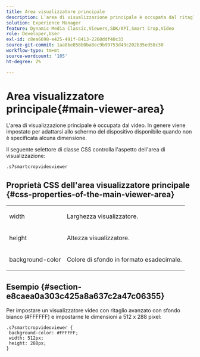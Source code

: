 ```yaml
---
title: Area visualizzatore principale
description: L’area di visualizzazione principale è occupata dal ritaglio video intelligente. In genere viene impostato per adattarsi allo schermo del dispositivo disponibile quando non è specificata alcuna dimensione.
solution: Experience Manager
feature: Dynamic Media Classic,Viewers,SDK/API,Smart Crop,Video
role: Developer,User
exl-id: c8ea6698-e425-491f-8413-2260ddf40c33
source-git-commit: 1aa8be858b0ba8ec9b99753d43c202b35ed58c30
workflow-type: tm+mt
source-wordcount: '105'
ht-degree: 2%

---
```


# Area visualizzatore principale{#main-viewer-area}

L&#39;area di visualizzazione principale è occupata dal video. In genere viene impostato per adattarsi allo schermo del dispositivo disponibile quando non è specificata alcuna dimensione.

<!--<a id="section_061E550C1C1D4DB2BD663A898895B38C"></a>-->

Il seguente selettore di classe CSS controlla l&#39;aspetto dell&#39;area di visualizzazione:

```
.s7smartcropvideoviewer 
```

## Proprietà CSS dell&#39;area visualizzatore principale {#css-properties-of-the-main-viewer-area}

<table id="table_C48C56E696304C9BAFEE71BA9EA9A174"> 
 <tbody> 
  <tr> 
   <td colname="col1"> <p> <span class="codeph"> width </span> </p> </td> 
   <td colname="col2"> <p>Larghezza visualizzatore. </p> </td> 
  </tr> 
  <tr> 
   <td colname="col1"> <p> <span class="codeph"> height </span> </p> </td> 
   <td colname="col2"> <p>Altezza visualizzatore. </p> </td> 
  </tr> 
  <tr> 
   <td colname="col1"> <p> <span class="codeph"> background-color </span> </p> </td> 
   <td colname="col2"> <p> Colore di sfondo in formato esadecimale. </p> </td> 
  </tr> 
 </tbody> 
</table>

## Esempio {#section-e8caea0a303c425a8a637c2a47c06355}

Per impostare un visualizzatore video con ritaglio avanzato con sfondo bianco (#FFFFFF) e impostarne le dimensioni a 512 x 288 pixel:

```
.s7smartcropvideoviewer { 
 background-color: #FFFFFF; 
 width: 512px; 
 height: 288px;  
}
```
